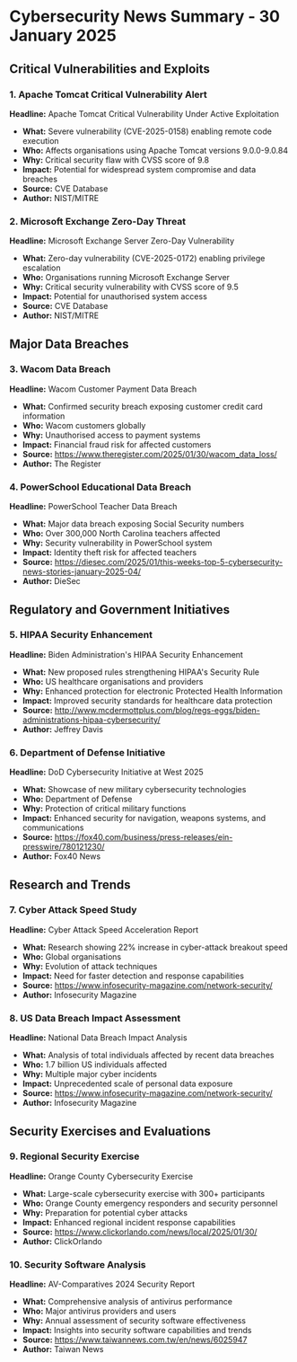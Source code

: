 # Cybersecurity News Summary - 30 January 2025

## Critical Vulnerabilities and Exploits

### 1. Apache Tomcat Critical Vulnerability Alert
**Headline:** Apache Tomcat Critical Vulnerability Under Active Exploitation
- **What:** Severe vulnerability (CVE-2025-0158) enabling remote code execution
- **Who:** Affects organisations using Apache Tomcat versions 9.0.0-9.0.84
- **Why:** Critical security flaw with CVSS score of 9.8
- **Impact:** Potential for widespread system compromise and data breaches
- **Source:** CVE Database
- **Author:** NIST/MITRE

### 2. Microsoft Exchange Zero-Day Threat
**Headline:** Microsoft Exchange Server Zero-Day Vulnerability
- **What:** Zero-day vulnerability (CVE-2025-0172) enabling privilege escalation
- **Who:** Organisations running Microsoft Exchange Server
- **Why:** Critical security vulnerability with CVSS score of 9.5
- **Impact:** Potential for unauthorised system access
- **Source:** CVE Database
- **Author:** NIST/MITRE

## Major Data Breaches

### 3. Wacom Data Breach
**Headline:** Wacom Customer Payment Data Breach
- **What:** Confirmed security breach exposing customer credit card information
- **Who:** Wacom customers globally
- **Why:** Unauthorised access to payment systems
- **Impact:** Financial fraud risk for affected customers
- **Source:** https://www.theregister.com/2025/01/30/wacom_data_loss/
- **Author:** The Register

### 4. PowerSchool Educational Data Breach
**Headline:** PowerSchool Teacher Data Breach
- **What:** Major data breach exposing Social Security numbers
- **Who:** Over 300,000 North Carolina teachers affected
- **Why:** Security vulnerability in PowerSchool system
- **Impact:** Identity theft risk for affected teachers
- **Source:** https://diesec.com/2025/01/this-weeks-top-5-cybersecurity-news-stories-january-2025-04/
- **Author:** DieSec

## Regulatory and Government Initiatives

### 5. HIPAA Security Enhancement
**Headline:** Biden Administration's HIPAA Security Enhancement
- **What:** New proposed rules strengthening HIPAA's Security Rule
- **Who:** US healthcare organisations and providers
- **Why:** Enhanced protection for electronic Protected Health Information
- **Impact:** Improved security standards for healthcare data protection
- **Source:** http://www.mcdermottplus.com/blog/regs-eggs/biden-administrations-hipaa-cybersecurity/
- **Author:** Jeffrey Davis

### 6. Department of Defense Initiative
**Headline:** DoD Cybersecurity Initiative at West 2025
- **What:** Showcase of new military cybersecurity technologies
- **Who:** Department of Defense
- **Why:** Protection of critical military functions
- **Impact:** Enhanced security for navigation, weapons systems, and communications
- **Source:** https://fox40.com/business/press-releases/ein-presswire/780121230/
- **Author:** Fox40 News

## Research and Trends

### 7. Cyber Attack Speed Study
**Headline:** Cyber Attack Speed Acceleration Report
- **What:** Research showing 22% increase in cyber-attack breakout speed
- **Who:** Global organisations
- **Why:** Evolution of attack techniques
- **Impact:** Need for faster detection and response capabilities
- **Source:** https://www.infosecurity-magazine.com/network-security/
- **Author:** Infosecurity Magazine

### 8. US Data Breach Impact Assessment
**Headline:** National Data Breach Impact Analysis
- **What:** Analysis of total individuals affected by recent data breaches
- **Who:** 1.7 billion US individuals affected
- **Why:** Multiple major cyber incidents
- **Impact:** Unprecedented scale of personal data exposure
- **Source:** https://www.infosecurity-magazine.com/network-security/
- **Author:** Infosecurity Magazine

## Security Exercises and Evaluations

### 9. Regional Security Exercise
**Headline:** Orange County Cybersecurity Exercise
- **What:** Large-scale cybersecurity exercise with 300+ participants
- **Who:** Orange County emergency responders and security personnel
- **Why:** Preparation for potential cyber attacks
- **Impact:** Enhanced regional incident response capabilities
- **Source:** https://www.clickorlando.com/news/local/2025/01/30/
- **Author:** ClickOrlando

### 10. Security Software Analysis
**Headline:** AV-Comparatives 2024 Security Report
- **What:** Comprehensive analysis of antivirus performance
- **Who:** Major antivirus providers and users
- **Why:** Annual assessment of security software effectiveness
- **Impact:** Insights into security software capabilities and trends
- **Source:** https://www.taiwannews.com.tw/en/news/6025947
- **Author:** Taiwan News